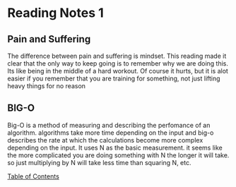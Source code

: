 # Reading Notes 1

## Pain and Suffering

The difference between pain and suffering is mindset. This reading made it clear that the only way to keep going is to remember why we are doing this. Its like being in the middle of a hard workout. Of course it hurts, but it is alot easier if you remember that you are training for something, not just lifting heavy things for no reason

## BIG-O

Big-O is a method of measuring and describing the perfomance of an algorithm. algorithms take more time depending on the input and big-o describes the rate at which the calculations become more complex depending on the input. It uses N as the basic measurement. it seems like the more complicated you are doing something with N the longer it will take. so just multiplying by N will take less time than squaring N, etc.

[Table of Contents](README.md)
